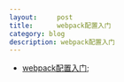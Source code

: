 ```yaml
---
layout:     post
title:     	webpack配置入门
category: blog
description: webpack配置入门
---
```

* [webpack配置入门](https://www.jianshu.com/p/42e11515c10f#);

